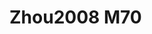 <a name="material" />

# Zhou2008 M70
<script type="application/ld+json">
  {
    "@context": "https://schema.org/",
    "@type": "ChemicalSubstance",
    "http://purl.org/dc/terms/conformsTo":
      {
        "@type": "CreativeWork",
        "@id": "https://bioschemas.org/profiles/ChemicalSubstance/0.4-RELEASE/"
      },
    "@id": "https://egonw.github.io/nanowiki/nanowiki282.html#material",
    "name": "Zhou2008 M70",
    "sameAs: "http://127.0.0.1/mediawiki/index.php/Special:URIResolver/Zhou2008_M70"
  }
</script>

